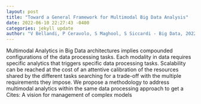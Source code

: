 ```yaml
--- 
layout: post 
title: "Toward a General Framework for Multimodal Big Data Analysis" 
date: 2022-06-10 22:27:43 -0400 
categories: jekyll update 
author: "V Bellandi, P Ceravolo, S Maghool, S Siccardi - Big Data, 2022" 
--- 
```

Multimodal Analytics in Big Data architectures implies compounded configurations of the data processing tasks. Each modality in data requires specific analytics that triggers specific data processing tasks. Scalability can be reached at the cost of an attentive calibration of the resources shared by the different tasks searching for a trade-off with the multiple requirements they impose. We propose a methodology to address multimodal analytics within the same data processing approach to get a Cites: A vision for management of complex models